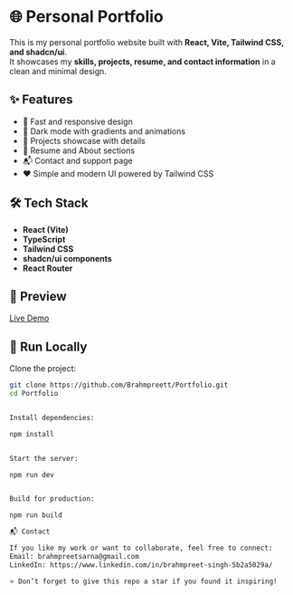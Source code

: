 # 🌐 Personal Portfolio

This is my personal portfolio website built with **React, Vite, Tailwind CSS, and shadcn/ui**.  
It showcases my **skills, projects, resume, and contact information** in a clean and minimal design.

## ✨ Features
- 🚀 Fast and responsive design
- 🎨 Dark mode with gradients and animations
- 📂 Projects showcase with details
- 📑 Resume and About sections
- 📬 Contact and support page
- ❤️ Simple and modern UI powered by Tailwind CSS

## 🛠️ Tech Stack
- **React (Vite)**
- **TypeScript**
- **Tailwind CSS**
- **shadcn/ui components**
- **React Router**

## 📸 Preview
[Live Demo](https://brahmpreet.vercel.app)

## 🚀 Run Locally
Clone the project:
```bash
git clone https://github.com/Brahmpreett/Portfolio.git
cd Portfolio


Install dependencies:

npm install


Start the server:

npm run dev


Build for production:

npm run build

📬 Contact

If you like my work or want to collaborate, feel free to connect:
Email: brahmpreetsarna@gmail.com
LinkedIn: https://www.linkedin.com/in/brahmpreet-singh-5b2a5029a/

⭐ Don’t forget to give this repo a star if you found it inspiring!

